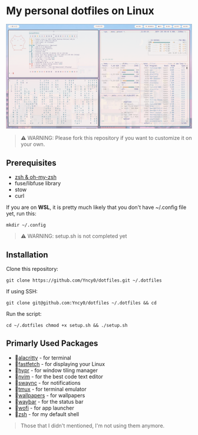 # My personal dotfiles on Linux

![image](sample.png)

> ⚠️ WARNING: Please fork this repository if you want to customize it on your own.

## Prerequisites

- [zsh & oh-my-zsh](https://github.com/ohmyzsh/ohmyzsh/wiki/Installing-ZSH)
- fuse/libfuse library
- stow
- curl

If you are on **WSL**, it is pretty much likely that you don't have ~/.config file yet, run this:
```
mkdir ~/.config
```

> ⚠️ WARNING: setup.sh is not completed yet

## Installation

Clone this repository:
```
git clone https://github.com/Yncy0/dotfiles.git ~/.dotfiles
```

If using SSH:
```
git clone git@github.com:Yncy0/dotfiles ~/.dotfiles && cd
```

Run the script:
```
cd ~/.dotfiles chmod +x setup.sh && ./setup.sh
```

## Primarly Used Packages

- 📁[alacritty](https://github.com/yncy0/dotfiles/tree/main/alacritty)         - for terminal
- 📁[fastfetch](https://github.com/yncy0/dotfiles/tree/main/fastfetch)         - for displaying your Linux
- 📁[hypr](https://github.com/yncy0/dotfiles/tree/main/hypr)                   - for window tiling manager
- 📁[nvim](https://github.com/yncy0/dotfiles/tree/main/nvim)                   - for the best code text editor
- 📁[swaync](https://github.com/yncy0/dotfiles/tree/main/swaync)               - for notifications
- 📁[tmux](https://github.com/yncy0/dotfiles/tree/main/tmux)                   - for terminal emulator
- 📁[wallpapers](https://github.com/yncy0/dotfiles/tree/main/wallpapers)       - for wallpapers
- 📁[waybar](https://github.com/yncy0/dotfiles/tree/main/waybar)               - for the status bar
- 📁[wofi](https://github.com/yncy0/dotfiles/tree/main/wofi)                   - for app launcher
- 📁[zsh](https://github.com/yncy0/dotfiles/tree/main/zsh)                     - for my default shell

> Those that I didn't mentioned, I'm not using them anymore.
